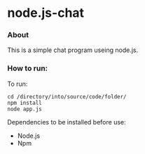 # node.js-chat

### About
This is a simple chat program useing node.js.
### How to run:
To run:
```
cd /directory/into/source/code/folder/
npm install
node app.js
```
Dependencies to be installed before use:
- Node.js
- Npm
